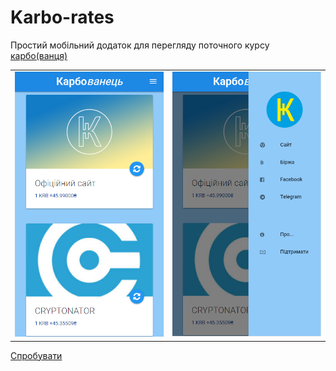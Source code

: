 # Karbo-rates
Простий мобільний додаток для перегляду поточного курсу [карбо(ванця)](http://karbo.io/)

<table>
  <tr>
    <td>
      <img src="https://github.com/liketaurus/Karbo-rates/blob/master/APK/screen.png?raw=true" width="300px">
    </td>
    <td>
      <img src="https://github.com/liketaurus/Karbo-rates/blob/master/APK/screen-menu.png?raw=true" width="300px">
    </td>
  </tr>
  </table>


[Спробувати](https://github.com/liketaurus/Karbo-rates/blob/master/APK/Karbo-alpha.apk?raw=true)
